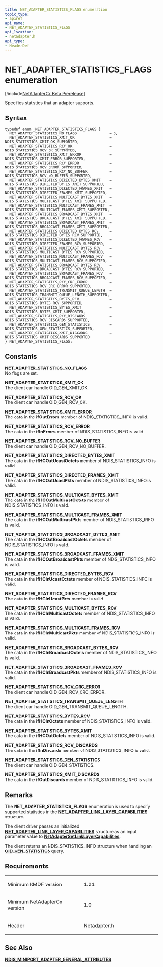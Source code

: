 ```yaml
---
title: NET_ADAPTER_STATISTICS_FLAGS enumeration
topic_type:
- apiref
api_name:
- NET_ADAPTER_STATISTICS_FLAGS
api_location:
- netadapter.h
api_type:
- HeaderDef
---
```


# NET_ADAPTER_STATISTICS_FLAGS enumeration

[!include[NetAdapterCx Beta Prerelease](../netcx-beta-prerelease.md)]

Specifies statistics that an adapter supports.

Syntax
------

```ManagedCPlusPlus
typedef enum _NET_ADAPTER_STATISTICS_FLAGS { 
  NET_ADAPTER_STATISTICS_NO_FLAGS               = 0,
  NET_ADAPTER_STATISTICS_XMIT_OK                = NDIS_STATISTICS_XMIT_OK_SUPPORTED,
  NET_ADAPTER_STATISTICS_RCV_OK                 = NDIS_STATISTICS_RCV_OK_SUPPORTED,
  NET_ADAPTER_STATISTICS_XMIT_ERROR             = NDIS_STATISTICS_XMIT_ERROR_SUPPORTED,
  NET_ADAPTER_STATISTICS_RCV_ERROR              = NDIS_STATISTICS_RCV_ERROR_SUPPORTED,
  NET_ADAPTER_STATISTICS_RCV_NO_BUFFER          = NDIS_STATISTICS_RCV_NO_BUFFER_SUPPORTED,
  NET_ADAPTER_STATISTICS_DIRECTED_BYTES_XMIT    = NDIS_STATISTICS_DIRECTED_BYTES_XMIT_SUPPORTED,
  NET_ADAPTER_STATISTICS_DIRECTED_FRAMES_XMIT   = NDIS_STATISTICS_DIRECTED_FRAMES_XMIT_SUPPORTED,
  NET_ADAPTER_STATISTICS_MULTICAST_BYTES_XMIT   = NDIS_STATISTICS_MULTICAST_BYTES_XMIT_SUPPORTED,
  NET_ADAPTER_STATISTICS_MULTICAST_FRAMES_XMIT  = NDIS_STATISTICS_MULTICAST_FRAMES_XMIT_SUPPORTED,
  NET_ADAPTER_STATISTICS_BROADCAST_BYTES_XMIT   = NDIS_STATISTICS_BROADCAST_BYTES_XMIT_SUPPORTED,
  NET_ADAPTER_STATISTICS_BROADCAST_FRAMES_XMIT  = NDIS_STATISTICS_BROADCAST_FRAMES_XMIT_SUPPORTED,
  NET_ADAPTER_STATISTICS_DIRECTED_BYTES_RCV     = NDIS_STATISTICS_DIRECTED_BYTES_RCV_SUPPORTED,
  NET_ADAPTER_STATISTICS_DIRECTED_FRAMES_RCV    = NDIS_STATISTICS_DIRECTED_FRAMES_RCV_SUPPORTED,
  NET_ADAPTER_STATISTICS_MULTICAST_BYTES_RCV    = NDIS_STATISTICS_MULTICAST_BYTES_RCV_SUPPORTED,
  NET_ADAPTER_STATISTICS_MULTICAST_FRAMES_RCV   = NDIS_STATISTICS_MULTICAST_FRAMES_RCV_SUPPORTED,
  NET_ADAPTER_STATISTICS_BROADCAST_BYTES_RCV    = NDIS_STATISTICS_BROADCAST_BYTES_RCV_SUPPORTED,
  NET_ADAPTER_STATISTICS_BROADCAST_FRAMES_RCV   = NDIS_STATISTICS_BROADCAST_FRAMES_RCV_SUPPORTED,
  NET_ADAPTER_STATISTICS_RCV_CRC_ERROR          = NDIS_STATISTICS_RCV_CRC_ERROR_SUPPORTED,
  NET_ADAPTER_STATISTICS_TRANSMIT_QUEUE_LENGTH  = NDIS_STATISTICS_TRANSMIT_QUEUE_LENGTH_SUPPORTED,
  NET_ADAPTER_STATISTICS_BYTES_RCV              = NDIS_STATISTICS_BYTES_RCV_SUPPORTED,
  NET_ADAPTER_STATISTICS_BYTES_XMIT             = NDIS_STATISTICS_BYTES_XMIT_SUPPORTED,
  NET_ADAPTER_STATISTICS_RCV_DISCARDS           = NDIS_STATISTICS_RCV_DISCARDS_SUPPORTED,
  NET_ADAPTER_STATISTICS_GEN_STATISTICS         = NDIS_STATISTICS_GEN_STATISTICS_SUPPORTED,
  NET_ADAPTER_STATISTICS_XMIT_DISCARDS          = NDIS_STATISTICS_XMIT_DISCARDS_SUPPORTED
} NET_ADAPTER_STATISTICS_FLAGS;
```

Constants
---------

**NET_ADAPTER_STATISTICS_NO_FLAGS**  
No flags are set.

**NET_ADAPTER_STATISTICS_XMIT_OK**  
The client can handle OID_GEN_XMIT_OK.

**NET_ADAPTER_STATISTICS_RCV_OK**  
The client can handle OID_GEN_RCV_OK.

**NET_ADAPTER_STATISTICS_XMIT_ERROR**  
The data in the **ifOutErrors** member of NDIS_STATISTICS_INFO is valid.

**NET_ADAPTER_STATISTICS_RCV_ERROR**  
The data in the **ifInErrors** member of NDIS_STATISTICS_INFO is valid.

**NET_ADAPTER_STATISTICS_RCV_NO_BUFFER**  
The client can handle OID_GEN_RCV_NO_BUFFER.

**NET_ADAPTER_STATISTICS_DIRECTED_BYTES_XMIT**  
The data in the **ifHCOutUcastOctets** member of NDIS_STATISTICS_INFO is valid.

**NET_ADAPTER_STATISTICS_DIRECTED_FRAMES_XMIT**  
The data in the **ifHCOutUcastPkts** member of NDIS_STATISTICS_INFO is valid.

**NET_ADAPTER_STATISTICS_MULTICAST_BYTES_XMIT**  
The data in the **ifHCOutMulticastOctets** member of NDIS_STATISTICS_INFO is valid.

**NET_ADAPTER_STATISTICS_MULTICAST_FRAMES_XMIT**  
The data in the **ifHCOutMulticastPkts** member of NDIS_STATISTICS_INFO is valid.

**NET_ADAPTER_STATISTICS_BROADCAST_BYTES_XMIT**  
The data in the **ifHCOutBroadcastOctets** member of NDIS_STATISTICS_INFO is valid.

**NET_ADAPTER_STATISTICS_BROADCAST_FRAMES_XMIT**  
The data in the **ifHCOutBroadcastPkts** member of NDIS_STATISTICS_INFO is valid.

**NET_ADAPTER_STATISTICS_DIRECTED_BYTES_RCV**  
The data in the **ifHCInUcastOctets** member of NDIS_STATISTICS_INFO is valid.

**NET_ADAPTER_STATISTICS_DIRECTED_FRAMES_RCV**  
The data in the **ifHCInUcastPkts** member is valid.

**NET_ADAPTER_STATISTICS_MULTICAST_BYTES_RCV**  
The data in the **ifHCInMulticastOctets** member of NDIS_STATISTICS_INFO is valid.

**NET_ADAPTER_STATISTICS_MULTICAST_FRAMES_RCV**  
The data in the **ifHCInMulticastPkts** member of NDIS_STATISTICS_INFO is valid.

**NET_ADAPTER_STATISTICS_BROADCAST_BYTES_RCV**  
The data in the **ifHCInBroadcastOctets** member of NDIS_STATISTICS_INFO is valid.

**NET_ADAPTER_STATISTICS_BROADCAST_FRAMES_RCV**  
The data in the **ifHCInBroadcastPkts** member of NDIS_STATISTICS_INFO is valid.

**NET_ADAPTER_STATISTICS_RCV_CRC_ERROR**  
The client can handle OID_GEN_RCV_CRC_ERROR.

**NET_ADAPTER_STATISTICS_TRANSMIT_QUEUE_LENGTH**  
The client can handle OID_GEN_TRANSMIT_QUEUE_LENGTH.

**NET_ADAPTER_STATISTICS_BYTES_RCV**  
The data in the **ifHCInOctets** member of NDIS_STATISTICS_INFO is valid.

**NET_ADAPTER_STATISTICS_BYTES_XMIT**  
The data in the **ifHCOutOctets** member of NDIS_STATISTICS_INFO is valid.

**NET_ADAPTER_STATISTICS_RCV_DISCARDS**  
The data in the **ifInDiscards** member of NDIS_STATISTICS_INFO is valid.

**NET_ADAPTER_STATISTICS_GEN_STATISTICS**  
The client can handle OID_GEN_STATISTICS.

**NET_ADAPTER_STATISTICS_XMIT_DISCARDS**  
The data in the **ifOutDiscards** member of NDIS_STATISTICS_INFO is valid.

Remarks
-----
The **NET_ADAPTER_STATISTICS_FLAGS** enumeration is used to specify supported statistics in the [**NET_ADAPTER_LINK_LAYER_CAPABILITIES**](net-adapter-link-layer-capabilities.md) structure.

The client driver passes an initialized [**NET_ADAPTER_LINK_LAYER_CAPABILITIES**](net-adapter-link-layer-capabilities.md) structure as an input parameter value to [**NetAdapterSetLinkLayerCapabilities**](netadaptersetlinklayercapabilities.md).

The client returns an NDIS_STATISTICS_INFO structure when handling an [**OID_GEN_STATISTICS**](https://msdn.microsoft.com/library/windows/hardware/ff569640) query.


Requirements
------------

<table>
<colgroup>
<col width="50%" />
<col width="50%" />
</colgroup>
<tbody>
<tr class="odd">
<td align="left"><p>Minimum KMDF version</p></td>
<td align="left"><p>1.21</p></td>
</tr>
<tr class="even">
<td align="left"><p>Minimum NetAdapterCx version</p></td>
<td align="left"><p>1.0</p></td>
</tr>
<tr class="odd">
<td align="left"><p>Header</p></td>
<td align="left">Netadapter.h</td>
</tr>
</tbody>
</table>

See Also
-----
[**NDIS_MINIPORT_ADAPTER_GENERAL_ATTRIBUTES**](https://msdn.microsoft.com/library/windows/hardware/ff565923)

 





